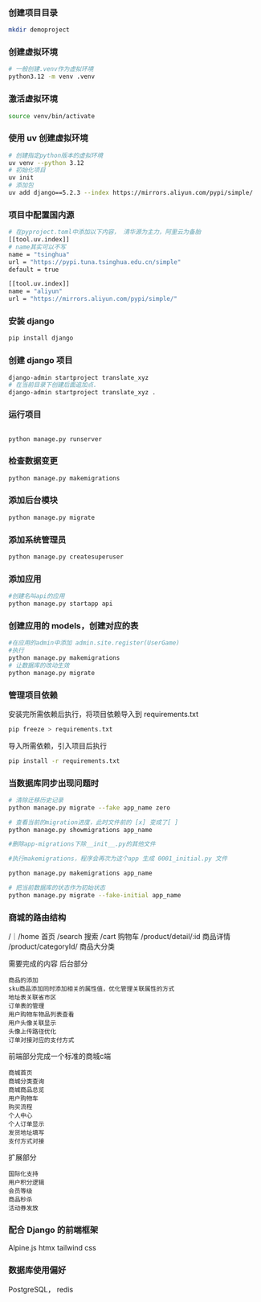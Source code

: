 ### 创建项目目录

```bash
mkdir demoproject
```

### 创建虚拟环境

```bash
# 一般创建.venv作为虚拟环境
python3.12 -m venv .venv
```

### 激活虚拟环境

```bash
source venv/bin/activate
```

### 使用 uv 创建虚拟环境

```bash
# 创建指定python版本的虚拟环境
uv venv --python 3.12
# 初始化项目
uv init
# 添加包
uv add django==5.2.3 --index https://mirrors.aliyun.com/pypi/simple/
```

### 项目中配置国内源

```bash
# 在pyproject.toml中添加以下内容， 清华源为主力，阿里云为备胎
[[tool.uv.index]]
# name其实可以不写
name = "tsinghua"
url = "https://pypi.tuna.tsinghua.edu.cn/simple"
default = true

[[tool.uv.index]]
name = "aliyun"
url = "https://mirrors.aliyun.com/pypi/simple/"
```

### 安装 django

```bash
pip install django
```

### 创建 django 项目

```bash
django-admin startproject translate_xyz
# 在当前目录下创建后面追加点.
django-admin startproject translate_xyz .
```

### 运行项目

```bash

python manage.py runserver
```

### 检查数据变更

```bash
python manage.py makemigrations
```

### 添加后台模块

```bash
python manage.py migrate
```

### 添加系统管理员

```bash
python manage.py createsuperuser
```

### 添加应用

```bash
#创建名叫api的应用
python manage.py startapp api
```

### 创建应用的 models，创建对应的表

```bash
#在应用的admin中添加 admin.site.register(UserGame)
#执行
python manage.py makemigrations
# 让数据库的改动生效
python manage.py migrate
```

### 管理项目依赖

安装完所需依赖后执行，将项目依赖导入到 requirements.txt

```bash
pip freeze > requirements.txt
```

导入所需依赖，引入项目后执行

```bash
pip install -r requirements.txt
```

### 当数据库同步出现问题时
```bash
# 清除迁移历史记录
python manage.py migrate --fake app_name zero

# 查看当前的migration进度，此时文件前的 [x] 变成了[ ]
python manage.py showmigrations app_name

#删除app-migrations下除__init__.py的其他文件

#执行makemigrations，程序会再次为这个app 生成 0001_initial.py 文件

python manage.py makemigrations app_name

# 把当前数据库的状态作为初始状态
python manage.py migrate --fake-initial app_name
```

### 商城的路由结构

/｜/home 首页
/search 搜索
/cart 购物车
/product/detail/:id 商品详情
/product/categoryId/ 商品大分类

需要完成的内容
后台部分

    商品的添加    
    sku商品添加同时添加相关的属性值，优化管理关联属性的方式
    地址表关联省市区
    订单表的管理
    用户购物车物品列表查看
    用户头像关联显示
    头像上传路径优化
    订单对接对应的支付方式

前端部分完成一个标准的商城c端

    商城首页
    商城分类查询
    商城商品总览
    用户购物车
    购买流程
    个人中心
    个人订单显示
    发货地址填写
    支付方式对接

扩展部分 

    国际化支持
    用户积分逻辑
    会员等级
    商品秒杀
    活动券发放


    
    
    






### 配合 Django 的前端框架

Alpine.js htmx tailwind css

### 数据库使用偏好

PostgreSQL， redis
